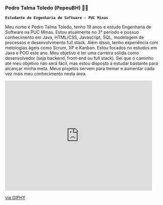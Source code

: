 ### Pedro Talma Toledo (PepeuBH) 👨‍💻

**` Estudante de Engenharia de Software - PUC Minas `**

Meu nome é Pedro Talma Toledo, tenho 19 anos e estudo Engenharia de Software na PUC Minas. Estou atualmente no 3° período e possuo conhecimento em Java, HTML/CSS, Javascript, SQL, modelagem de processos e desenvolvimento full stack. Além disso, tenho experiência com metologias ágeis como Scrum, XP e Kanban. Estou focados no estudos em Java e POO este ano. Meu objetivo é ter uma carreira sólida como desenvolvedor (seja backend, front-end ou full stack). Sei que o caminho até meu objetivo não será fácil, mas estou disposto a estudar bastante para alcançar minha meta. Meus projetos servem para treinar e aumentar cada vez mais meu conhecimento nesta área.

<iframe src="https://giphy.com/embed/qgQUggAC3Pfv687qPC" width="480" height="360" frameBorder="0" class="giphy-embed" allowFullScreen></iframe><p><a href="https://giphy.com/gifs/dommespace-domme-space-programador-qgQUggAC3Pfv687qPC">via GIPHY</a>

<!--
**PepeuBH/PepeuBH** is a ✨ _special_ ✨ repository because its `README.md` (this file) appears on your GitHub profile.

Here are some ideas to get you started:

- 🔭 I’m currently working on ...
- 🌱 I’m currently learning ...
- 👯 I’m looking to collaborate on ...
- 🤔 I’m looking for help with ...
- 💬 Ask me about ...
- 📫 How to reach me: ...
- 😄 Pronouns: ...
- ⚡ Fun fact: ...
-->
